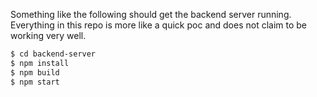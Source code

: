 Something like the following should get the backend server running. Everything
in this repo is more like a quick poc and does not claim to be working very
well.

```bash
$ cd backend-server
$ npm install
$ npm build
$ npm start
```
